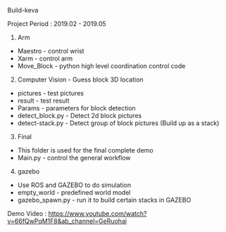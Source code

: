 Build-keva

Project Period : 2019.02 - 2019.05

1. Arm 
 - Maestro - control wrist
 - Xarm - control arm
 - Move_Block - python high level coordination control code
 
 2. Computer Vision - Guess block 3D location
  - pictures - test pictures
  - result - test result
  - Params - parameters for block detection
  - detect_block.py - Detect 2d block pictures
  - detect-stack.py - Detect group of block pictures (Build up as a stack)
  
 3. Final
   - This folder is used for the final complete demo
   - Main.py - control the general workflow
   
  4. gazebo
   - Use ROS and GAZEBO to do simulation
   - empty_world - predefined world model
   - gazebo_spawn.py - run it to build certain stacks in GAZEBO

Demo Video : https://www.youtube.com/watch?v=66fQwPqM1F8&ab_channel=GeRuohai
